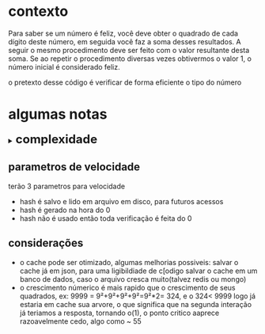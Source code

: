 # contexto
Para saber se um número é feliz, você deve obter o quadrado de cada dígito deste número, em seguida você faz a soma desses resultados. A seguir o mesmo procedimento deve ser feito com o valor resultante desta soma. Se ao repetir o procedimento diversas vezes obtivermos o valor 1, o número inicial é considerado feliz.

o pretexto desse código é verificar de forma eficiente o tipo do número

# algumas notas

<details>
<summary>
<font size=5><b>complexidade</b></font>
</summary>
fazer a sequencia para verificação se o número é feliz é altamente custoso, considerando k rotações de números
e considerenado o número k de ciclos com possivel recorrencia infinita
temos :

~~~
complexidade : O(kn)
~~~
para melhorar isso usarei dois approachs
~~~
*<b>hash set</b>: usando uma coleção de números já feitos para quebrar a sequencia garanto velocidade na entrega 
O(1) caso número ja tenha sido testado (acesso a memoria em python é sempre O(1)
mas na media a complexidade deve ser
o(kn)/O(knlogk)
que já é um avançdo em relação a sem o hash 
~~~
    
~~~
*<b>usando dois marcadores</b>: introduzindo dois marcadores consigo garantir que o número nãos e repete e casos e repita está em ciclo e logo não é feliz 
ou sejá reduzo o pior dos casos a um O(kn) aonde o k é um número nao infinito
 ~~~

</details>

## parametros de velocidade

terão 3 parametros para velocidade

* hash é salvo e lido em arquivo em disco, para futuros acessos
* hash é gerado na hora do 0
* hash não é usado então toda verificação é feita do 0

## considerações

* o cache pode ser otimizado, algumas melhorias possiveis: 
salvar o cache já em json, para uma ligibildiade de c[odigo
salvar o cache em um banco de dados, caso o arquivo cresca muito(talvez redis ou mongo)
* o crescimento númerico é mais rapido que o crescimento de seus quadrados, ex: 9999 = 9²+9²+9²+9²=9²*2= 324, e o 324< 9999 logo já estaria em cache sua arvore, o que significa que na segunda interação já teriamos a resposta, tornando o(1), o ponto critico aaprece razoavelmente cedo, algo como ~ 55


